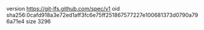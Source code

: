 version https://git-lfs.github.com/spec/v1
oid sha256:0cafd918a3e72ed1aff3fc6e75ff251867577227e100681373d0790a796a71e4
size 3296
